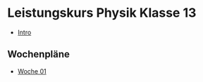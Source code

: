 Leistungskurs Physik Klasse 13
===========

* [Intro](01_intro.slides.md)

## Wochenpläne

* [Woche 01](02_wochenplan.md)
